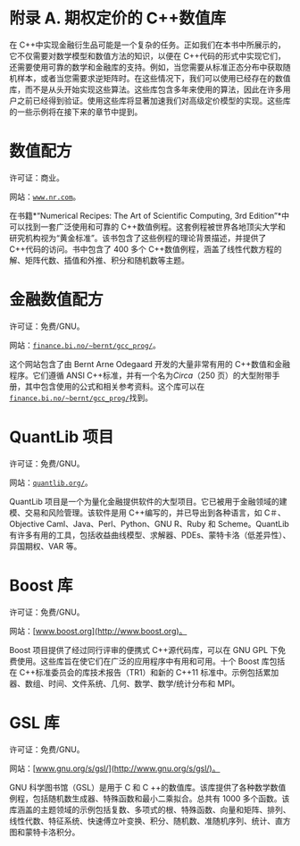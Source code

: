 # 附录 A. 期权定价的 C++数值库

在 C++中实现金融衍生品可能是一个复杂的任务。正如我们在本书中所展示的，它不仅需要对数学模型和数值方法的知识，以便在 C++代码的形式中实现它们，还需要使用可靠的数学和金融库的支持。例如，当您需要从标准正态分布中获取随机样本，或者当您需要求逆矩阵时。在这些情况下，我们可以使用已经存在的数值库，而不是从头开始实现这些算法。这些库包含多年来使用的算法，因此在许多用户之前已经得到验证。使用这些库将显著加速我们对高级定价模型的实现。这些库的一些示例将在接下来的章节中提到。

# 数值配方

许可证：商业。

网站：[`www.nr.com`](http://www.nr.com)。

在书籍*“Numerical Recipes: The Art of Scientific Computing, 3rd Edition”*中可以找到一套广泛使用和可靠的 C++数值例程。这套例程被世界各地顶尖大学和研究机构视为“黄金标准”。该书包含了这些例程的理论背景描述，并提供了 C++代码的访问。书中包含了 400 多个 C++数值例程，涵盖了线性代数方程的解、矩阵代数、插值和外推、积分和随机数等主题。

# 金融数值配方

许可证：免费/GNU。

网站：[`finance.bi.no/~bernt/gcc_prog/`](http://finance.bi.no/~bernt/gcc_prog/)。

这个网站包含了由 Bernt Arne Odegaard 开发的大量非常有用的 C++数值和金融程序。它们遵循 ANSI C++标准，并有一个名为*Circa*（250 页）的大型附带手册，其中包含使用的公式和相关参考资料。这个库可以在[`finance.bi.no/~bernt/gcc_prog/`](http://finance.bi.no/~bernt/gcc_prog/)找到。

# QuantLib 项目

许可证：免费/GNU。

网站：[`quantlib.org/`](http://quantlib.org/)。

QuantLib 项目是一个为量化金融提供软件的大型项目。它已被用于金融领域的建模、交易和风险管理。该软件是用 C++编写的，并已导出到各种语言，如 C＃、Objective Caml、Java、Perl、Python、GNU R、Ruby 和 Scheme。QuantLib 有许多有用的工具，包括收益曲线模型、求解器、PDEs、蒙特卡洛（低差异性）、异国期权、VAR 等。

# Boost 库

许可证：免费/GNU。

网站：[www.boost.org](http://www.boost.org)。

Boost 项目提供了经过同行评审的便携式 C++源代码库，可以在 GNU GPL 下免费使用。这些库旨在使它们在广泛的应用程序中有用和可用。十个 Boost 库包括在 C++标准委员会的库技术报告（TR1）和新的 C++11 标准中。示例包括累加器、数组、时间、文件系统、几何、数学、数学/统计分布和 MPI。

# GSL 库

许可证：免费/GNU。

网站：[www.gnu.org/s/gsl/](http://www.gnu.org/s/gsl/)。

GNU 科学图书馆（GSL）是用于 C 和 C ++的数值库。该库提供了各种数学数值例程，包括随机数生成器、特殊函数和最小二乘拟合。总共有 1000 多个函数。该库涵盖的主题领域的示例包括复数、多项式的根、特殊函数、向量和矩阵、排列、线性代数、特征系统、快速傅立叶变换、积分、随机数、准随机序列、统计、直方图和蒙特卡洛积分。
